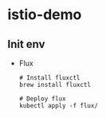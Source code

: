 # istio-demo

## Init env

- Flux

  ```
  # Install fluxctl
  brew install fluxctl

  # Deploy flux
  kubectl apply -f flux/
  ```
